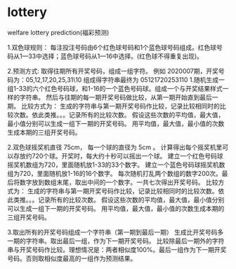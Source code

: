 # lottery
welfare lottery prediction(福彩预测)

1.双色球规则： 每注投注号码由6个红色球号码和1个蓝色球号码组成。红色球号码从1—33中选择；蓝色球号码从1—16中选择。(红色球不得重复出现)。

2.预测方式: 取得往期所有开奖号码，组成一组字符。 例如 2020007期，开奖号码为：05,12,17,20,25,31\10 组成得字符串最终为 05121720253110 1.随机生成一组1-33的六个红色号码球，和1-16的一个蓝色号码球。组成一个与开奖结果样式一样的字符串。 然后与往期的每一期开奖号码做比较，从第一期开始直到最后一期。 比较方式为： 生成的字符串与第一期开奖号码作比较，记录比较相同时的比较次数。依此类推。。。记录所有的比较次数。 假设这些次数的平均值，最大值，最小值分别可以生成一组下一期的开奖号码。 用平均值，最大值，最小值的次数生成本期的三组开奖号码。

2.双色球摇奖机直径 75cm， 每一个球的直径为 5cm 。 计算得出每个摇奖机里可以存放约720个球。开奖时，每大约十秒可以摇出一个球。
  建立一个红色号码球摇奖机数组为720，里面随机放1-33的33个数字。
  建立一个蓝色号码球摇奖机数组为720，里面随机放1-16的16个数字。
  每次随机打乱两个数组的数字200次。最后将数字放到数组末尾，取出中间的一个数字。一共七次得出开奖号码。
  比较方式为： 生成的字符串与第一期开奖号码作比较，记录比较相同时的比较次数。依此类推。。。记录所有的比较次数。
              假设这些次数的平均值，最大值，最小值分别可以生成一组下一期的开奖号码。
              用平均值，最大值，最小值的次数生成本期的三组开奖号码。
              
3.取出所有的开奖号码组成一个字符串（第一期到最后一期）
  生成比开奖号码多一期的字符串。取出最后一组，作为下一期开奖号码。
  比较除最后一期外的字符串与开奖号码作比较。理想情况是：两者相似度100%。最后一组作为下一期开奖号码。否则取相似度最高的一组作为预测结果。